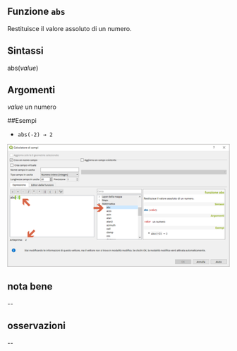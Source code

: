 ## Funzione `abs`

Restituisce il valore assoluto di un numero.

## Sintassi

abs(_value_)

## Argomenti

_value_ un numero

##Esempi 

* `abs(-2) → 2`

<img src="/img/matematica/abs/abs1.png">

## nota bene

--

## osservazioni

--